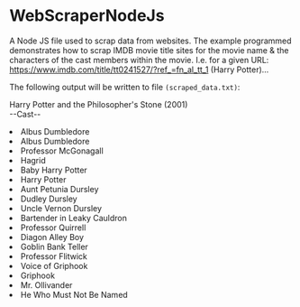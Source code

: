 # WebScraperNodeJs
A Node JS file used to scrap data from websites. The example programmed demonstrates how to scrap IMDB movie title sites for the movie name & the characters of the cast members within the movie. I.e. for a given URL: https://www.imdb.com/title/tt0241527/?ref_=fn_al_tt_1 (Harry Potter)...

The following output will be written to file <code>(scraped_data.txt)</code>:


Harry Potter and the Philosopher's Stone (2001)            
--Cast--
  <li>Albus Dumbledore</li>
  <li>Albus Dumbledore</li>
  <li>Professor McGonagall</li>
  <li>Hagrid</li>
  <li>Baby Harry Potter</li>
  <li>Harry Potter</li>
  <li>Aunt Petunia Dursley</li>
  <li>Dudley Dursley</li>
  <li>Uncle Vernon Dursley</li>
  <li>Bartender in Leaky Cauldron</li>
  <li>Professor Quirrell</li>
  <li>Diagon Alley Boy</li>
  <li>Goblin Bank Teller</li>
  <li>Professor Flitwick</li>
  <li>Voice of Griphook</li>
  <li>Griphook</li>
  <li>Mr. Ollivander</li>
  <li>He Who Must Not Be Named</li>
